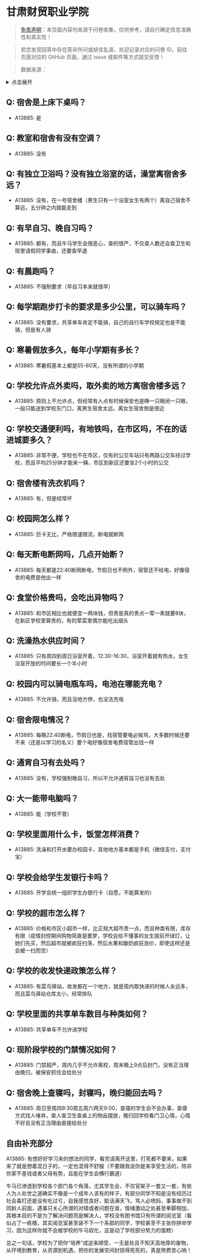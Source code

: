 # 甘肃财贸职业学院

> [免责声明](https://colleges.chat/#_3)：本页面内容均来源于问卷收集，仅供参考，请自行确定信息准确性和真实性！

> 若您发现回答中存在答非所问或胡言乱语，欢迎记录对应的问卷 ID，前往页面对应的 GitHub 页面，通过 issue 或邮件等方式提交反馈！

> 数据来源：

<details><summary>点击展开</summary>
<ul>
<li>A13885: 匿名 (2022 年 07 月)</li>
</ul>
</details>

## Q: 宿舍是上床下桌吗？

- A13885: 是

## Q: 教室和宿舍有没有空调？

- A13885: 没有

## Q: 有独立卫浴吗？没有独立浴室的话，澡堂离宿舍多远？

- A13885: 没有，在一号宿舍楼（男生只有一个浴室女生有两个）离自己宿舍不算远，五分钟之内就能走到

## Q: 有早自习、晚自习吗？

- A13885: 都有，而且牛马学生会很恶心，查的很严，不仅查人数还会查卫生和班里请假同学事由，还要查早退

## Q: 有晨跑吗？

- A13885: 不强制要求（早自习本来就很早）

## Q: 每学期跑步打卡的要求是多少公里，可以骑车吗？

- A13885: 没有要求，共享单车肯定不能骑，自己的自行车学校规定也是不能骑，但是有人骑

## Q: 寒暑假放多久，每年小学期有多长？

- A13885: 寒暑假基本上都是55-60天，没有所谓的小学期

## Q: 学校允许点外卖吗，取外卖的地方离宿舍楼多远？

- A13885: 原则上不允许点，但经常有人点有时候保安也是睁一只眼闭一只眼，一般只能送到学校东门口，离男生宿舍太远，离女生宿舍倒是很近

## Q: 学校交通便利吗，有地铁吗，在市区吗，不在的话进城要多久？

- A13885: 非常不便，学校也不在市区，仅有的公交车站只有两路公交车经过学校，而且平均25分钟才能来一辆，市区到新区还要坐2个小时的公交

## Q: 宿舍楼有洗衣机吗？

- A13885: 有，但是经常坏

## Q: 校园网怎么样？

- A13885: 巨卡无比，严格限速限流，断电就断网

## Q: 每天断电断网吗，几点开始断？

- A13885: 每天都是22:40断网断电，节假日也不例外，宿管还不给电，好像宿舍的电费是他出一样

## Q: 食堂价格贵吗，会吃出异物吗？

- A13885: 和市区相比也就便宜一两块钱，但贵是真的贵点一荤一素就要8块，在新区学校里算贵的，有的荤菜里偶尔能吃出烟头

## Q: 洗澡热水供应时间？

- A13885: 只有周四到周日浴室开着，12:30-16:30，浴室开着就有热水，女生浴室开放的时间要长一个半小时

## Q: 校园内可以骑电瓶车吗，电池在哪能充电？

- A13885: 不允许骑，而且没地方停，也没法充电

## Q: 宿舍限电情况？

- A13885: 每晚22:40断电，节假日也是，找宿管要电必挨骂，大多数时候还要不来（还是以学习的名义）要个电好像宿舍电费宿管出钱一样

## Q: 通宵自习有去处吗？

- A13885: 没有，学校强制晚自习，所以不允许通宵自习也没有去处

## Q: 大一能带电脑吗？

- A13885: 能（学校不管）

## Q: 学校里面用什么卡，饭堂怎样消费？

- A13885: 洗澡和打开水要办校园卡，其他地方基本都是手机（微信支付，支付宝）

## Q: 学校会给学生发银行卡吗？

- A13885: 开学会统一组织学生办银行卡（自愿，不能算发的）

## Q: 学校的超市怎么样？

- A13885: 价格和市区小超市一样，比正规大超市贵一点，而且种类有限，库存有限（疫情封控期间购物简直是噩梦，学校会给不懂事的女生提前开绿灯，让她们先买，然后超市就被疯狂扫荡，然后水果和酸奶疯狂涨价，即使这样还是会被一扫而空）

## Q: 学校的收发快递政策怎么样？

- A13885: 有菜鸟驿站，收发都在一个地方，就是周内取快递的时候人永远多，而且菜鸟驿站仓库太小，经常排队

## Q: 学校里面的共享单车数目与种类如何？

- A13885: 共享单车不允许进学校

## Q: 现阶段学校的门禁情况如何？

- A13885: 门禁超严，周内几乎不允许离校，周末晚上9点后封门，没有正当理由晚归，被保安抓住会给处分

## Q: 宿舍晚上查寝吗，封寝吗，晚归能回去吗？

- A13885: 周日至周四9:30周五周六两天9:00，查寝的学生会不会办事，查寝方式找人唾弃，查人查卫生查桌上的物品摆放，晚归回学校看门卫心情，心情不好且没有正当理由直接给处分

## 自由补充部分

A13885: 有想好好学习来的想法的同学，看完请离开这里，打死都不要来，如果来了就是想着混日子的，一定也混得不舒服（不要跟我说你是来享受生活的，除非你家不差钱或者父母有势，且能在学生会横行霸道）

牛马已渗透到学校各个部门各个角落，尤其学生会，不仅官架子一套又一套，有些人为人处世之道确实不像是一个成年人该有的样子，有部分同学不知是没有经历过社会毒打还是没有吃过亏，自我感觉良好，脏话满天飞，骂人必喷妈，事事做不到同龄人前面，遇事只关心所谓的对错或者问题在谁，情绪激动之处甚至拳脚相加，其根本目的不是为了解决问题而是解决人，学校没有图书馆只有所谓的阅览室（看似占了一栋楼，其实阅览室甚至装不下一个系部的同学，学校甚至不主张你拼命学习，因为这样你就不会被学校的牛马奴化，这是动了学校部分势力的蛋糕）

总之一句话，学校为了把你“培养”成逆来顺受、一无是处且不知天高地厚的废物，从环境到教育，从资源到机遇，把你的发展空间封锁得死死的，真是煞费苦心呐！